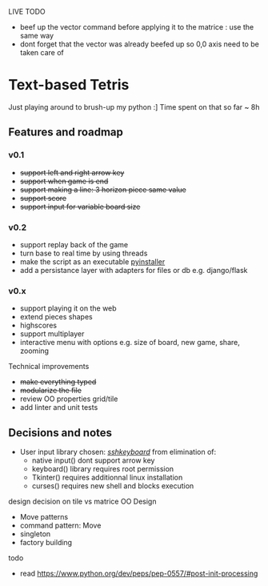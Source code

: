 LIVE TODO
- beef up the vector command before applying it to the matrice : use the same way
- dont forget that the vector was already beefed up so 0,0 axis need to be taken care of



# Text-based Tetris 

Just playing around to brush-up my python :]
Time spent on that so far ~ 8h

## Features and roadmap

### v0.1
- ~~support left and right arrow key~~
- ~~support when game is end~~
- ~~support making a line: 3 horizon piece same value~~
- ~~support score~~
- ~~support input for variable board size~~

### v0.2
- support replay back of the game
- turn base to real time by using threads 
- make the script as an executable [pyinstaller](https://stackoverflow.com/questions/12059509/create-a-single-executable-from-a-python-project)
- add a persistance layer with adapters for files or db e.g. django/flask

### v0.x
- support playing it on the web
- extend pieces shapes
- highscores
- support multiplayer
- interactive menu with options e.g. size of board, new game, share, zooming

Technical improvements
- ~~make everything typed~~
- ~~modularize the file~~
- review OO properties grid/tile
- add linter and unit tests


## Decisions and notes
- User input library chosen: *[sshkeyboard](https://stackoverflow.com/questions/24072790/how-to-detect-key-presses/57644349#57644349)* from elimination of:
    - native input() dont support arrow key
    - keyboard() library requires root permission
    - Tkinter() requires additionnal linux installation
    - curses() requires new shell and blocks execution

design decision on tile vs matrice
OO Design
- Move 
patterns
- command pattern: Move
- singleton
- factory building

todo
- read https://www.python.org/dev/peps/pep-0557/#post-init-processing